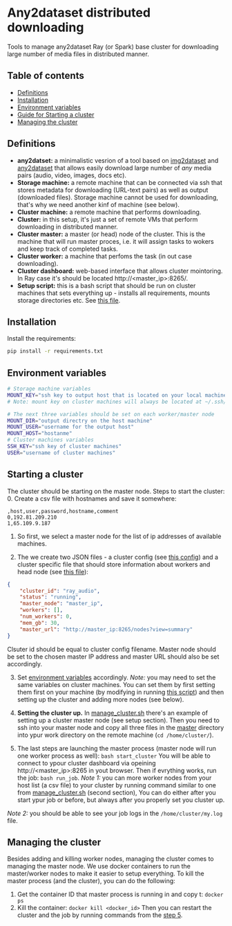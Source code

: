 # Any2dataset distributed downloading
Tools to manage any2dataset Ray (or Spark) base cluster for downloading large number of media files in distributed manner.

## Table of contents
- [Definitions](#definitions)
- [Installation](#installation)
- [Environment variables](#environment-variables)
- [Guide for Starting a cluster](#starting-a-cluster)
- [Managing the cluster](#managing-the-cluster)


## Definitions

- **any2datset:** a minimalistic vesrion of a tool based on [img2dataset](https://github.com/rom1504/img2dataset.git) and [any2dataset](https://github.com/rom1504/any2dataset.git) that allows easily download large number of *any* media pairs (audio, video, images, docs etc). 
- **Storage machine:** a remote machine that can be connected via ssh that stores metadata for downloading (URL-text pairs) as well as output (downloaded files). Storage machine cannot be used for downloading, that's why we need another kinf of machine (see below).
- **Cluster machine:** a remote machine that performs downloading.
- **Cluster:** in this setup, it's just a set of remote VMs that perform downloading in distributed manner.
- **Cluster master:** a master (or head) node of the cluster. This is the machine that will run master proces, i.e. it will assign tasks to wokers and keep track of completed tasks.
- **Cluster worker:** a machine that perfoms the task (in out case downloading).
- **Cluster dashboard:** web-based interface that allows cluster mointoring. In Ray case it's should be located http://<master_ip>:8265/. 
- **Setup script:** this is a bash script that should be run on cluster machines that sets everything up - installs all requirements, mounts storage directories etc. See [this file](scripts/ray_audio.sh).

## Installation
Install the requirements:
```bash
pip install -r requirements.txt
```

## Environment variables

```bash
# Storage machine variables
MOUNT_KEY="ssh key to output host that is located on your local machine"
# Note: mount key on cluster machines will always be located at ~/.ssh/mount_key so you don't need to set it separately on cluster machines

# The next three variables should be set on each worker/master node
MOUNT_DIR="output directry on the host machine"
MOUNT_USER="username for the output host"
MOUNT_HOST="hostanme"
# Cluster machines variables
SSH_KEY="ssh key of cluster machines"
USER="username of cluster machines"
```
## Starting a cluster

The cluster should be starting on the master node. 
Steps to start the cluster:
0. Create a csv file with hostnames and save it somewhere:
```csv
,host,user,password,hostname,comment
0,192.81.209.210
1,65.109.9.187
```

1. So first, we select a master node for the list of ip addresses of available machines.

2. The we create two JSON files - a cluster config (see [this config](cluster_configs/ray_audio.json)) and a cluster specific file that should store information about workers and head node (see [this file](clustersr/ay_audio.json)):
```json
{
    "cluster_id": "ray_audio",
    "status": "running",
    "master_node": "master_ip",
    "workers": [],
    "num_workers": 0,
    "mem_gb": 30,
    "master_url": "http://master_ip:8265/nodes?view=summary"
}
```
Clsuter id should be equal to cluster config filename. Master node should be set to the chosen master IP address and master URL should also be set accordingly.

3. Set [environment variables](#environment-variables) accordingly. *Note:* you may need to set the same variables on cluster machines. You can set them by first setting them first on your machine (by modifying in running [this script](scripts/set_env.sh)) and then setting up the cluster and adding more nodes (see below).

4. **Setting the cluster up.** 
In [manage_cluster.sh](manage_cluster.sh) there's an example of setting up a cluster master node (see setup section).
Then you need to ssh into your master node and copy all three files in the [master](/master) directory into ypur work directory on the remote machine (`cd /home/cluster/`). 

5. The last steps are launching the master process (master node will run one worker process as well):
`bash start_cluster`
You will be able to connect to ypour cluster dashboard via opeining http://<master_ip>:8265 in yout browser.
Then if evrything works, run the job: `bash run_job`.
*Note 1:* you can more worker nodes from your host list (a csv file) to your cluster by running command similar to one from [manage_cluster.sh](manage_cluster.sh) (second section), You can do either after you start ypur job or before, but always after you properly set you cluster up.

*Note 2:* you should be able to see your job logs in the `/home/cluster/my.log` file.

## Managing the cluster

Besides adding and killing worker nodes, managing the cluster comes to managing the master node.
We use docker containers to run the master/worker nodes to make it easier to setup everything.
To kill the master process (and the cluster), you can do the following:
1. Get the container ID that master process is running in and copy t:
`docker ps`
2. Kill the container:
`docker kill <docker_id>`
Then you can restart the cluster and the job by running commands from the [step 5](#starting-a-cluster).
